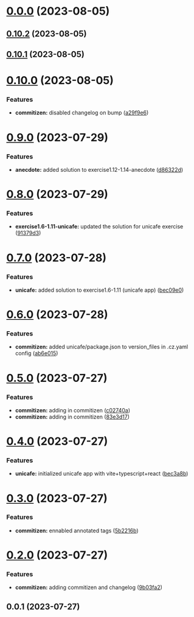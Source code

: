 # [0.0.0](https://github.com/zhid0399123/fullstack-open-exercises/compare/0.10.2...0.0.0) (2023-08-05)

## [0.10.2](https://github.com/zhid0399123/fullstack-open-exercises/compare/0.10.1...0.10.2) (2023-08-05)

## [0.10.1](https://github.com/zhid0399123/fullstack-open-exercises/compare/0.10.0...0.10.1) (2023-08-05)

# [0.10.0](https://github.com/zhid0399123/fullstack-open-exercises/compare/0.9.0...0.10.0) (2023-08-05)

### Features

- **commitizen:** disabled changelog on bump ([a29f9e6](https://github.com/zhid0399123/fullstack-open-exercises/commit/a29f9e6c68781c0c1e85ba4afc9e181a2d012295))

# [0.9.0](https://github.com/zhid0399123/fullstack-open-exercises/compare/0.8.0...0.9.0) (2023-07-29)

### Features

- **anecdote:** added solution to exercise1.12-1.14-anecdote ([d86322d](https://github.com/zhid0399123/fullstack-open-exercises/commit/d86322d5a8d808da29c4d83faf62d0cfb8175edc))

# [0.8.0](https://github.com/zhid0399123/fullstack-open-exercises/compare/0.7.0...0.8.0) (2023-07-29)

### Features

- **exercise1.6-1.11-unicafe:** updated the solution for unicafe exercise ([91379d3](https://github.com/zhid0399123/fullstack-open-exercises/commit/91379d3c4e36bc28cd256f674acb2d60101fd92a))

# [0.7.0](https://github.com/zhid0399123/fullstack-open-exercises/compare/0.6.0...0.7.0) (2023-07-28)

### Features

- **unicafe:** added solution to exercise1.6-1.11 (unicafe app) ([bec09e0](https://github.com/zhid0399123/fullstack-open-exercises/commit/bec09e03aec9386f141540f6634f7bdaad184d67))

# [0.6.0](https://github.com/zhid0399123/fullstack-open-exercises/compare/0.5.0...0.6.0) (2023-07-28)

### Features

- **commitizen:** added unicafe/package.json to version_files in .cz.yaml config ([ab6e015](https://github.com/zhid0399123/fullstack-open-exercises/commit/ab6e0157617a02c3623c429cbe6e649567e44cab))

# [0.5.0](https://github.com/zhid0399123/fullstack-open-exercises/compare/0.4.0...0.5.0) (2023-07-27)

### Features

- **commitizen:** adding in commitizen ([c02740a](https://github.com/zhid0399123/fullstack-open-exercises/commit/c02740a4d224654efe850c2200cfd0fdf4540bc7))
- **commitizen:** adding in commitizen ([83e3d17](https://github.com/zhid0399123/fullstack-open-exercises/commit/83e3d17e41486e4c6917897d1a2b93752ff1299c))

# [0.4.0](https://github.com/zhid0399123/fullstack-open-exercises/compare/0.3.0...0.4.0) (2023-07-27)

### Features

- **unicafe:** initialized unicafe app with vite+typescript+react ([bec3a8b](https://github.com/zhid0399123/fullstack-open-exercises/commit/bec3a8b7e9e01833a041f7974817d63cbdb42817))

# [0.3.0](https://github.com/zhid0399123/fullstack-open-exercises/compare/0.2.0...0.3.0) (2023-07-27)

### Features

- **commitizen:** ennabled annotated tags ([5b2216b](https://github.com/zhid0399123/fullstack-open-exercises/commit/5b2216b88fd6045c432f1818f73e504915f98c99))

# [0.2.0](https://github.com/zhid0399123/fullstack-open-exercises/compare/0.0.1...0.2.0) (2023-07-27)

### Features

- **commitizen:** adding commitizen and changelog ([9b03fa2](https://github.com/zhid0399123/fullstack-open-exercises/commit/9b03fa26bb1d077895c859e213d8de530bc17cd4))

## 0.0.1 (2023-07-27)
